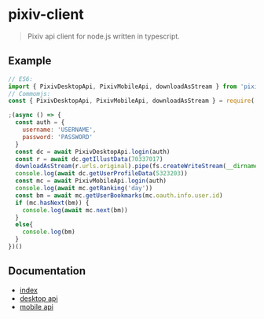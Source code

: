 # pixiv-client

> Pixiv api client for node.js written in typescript.

## Example

```js
// ES6:
import { PixivDesktopApi, PixivMobileApi, downloadAsStream } from 'pixiv-client'
// Commomjs:
const { PixivDesktopApi, PixivMobileApi, downloadAsStream } = require('pixiv-client')

;(async () => {
  const auth = {
    username: 'USERNAME',
    password: 'PASSWORD'
  }
  const dc = await PixivDesktopApi.login(auth)
  const r = await dc.getIllustData(70337017)
  downloadAsStream(r.urls.original).pipe(fs.createWriteStream(__dirname + '/test.png')) // or `await downloadToLocal(r.urls.original, __dirname + '/test.png')`
  console.log(await dc.getUserProfileData(5323203))
  const mc = await PixivMobileApi.login(auth)
  console.log(await mc.getRanking('day'))
  const bm = await mc.getUserBookmarks(mc.oauth.info.user.id)
  if (mc.hasNext(bm)) {
    console.log(await mc.next(bm))
  }
  else{
    console.log(bm)
  }
})()
```

## Documentation

* [index](src/index.ts)
* [desktop api](src/desktop/index.ts)
* [mobile api](src/mobile/index.ts)
